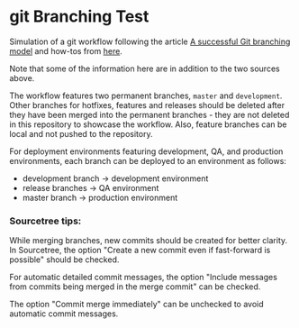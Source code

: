 # git Branching Test

Simulation of a git workflow following the article [A successful Git branching model](http://nvie.com/posts/a-successful-git-branching-model/) and how-tos from [here](https://docs-applications.readthedocs.io/en/latest/git.html#workflow-gitflow).

Note that some of the information here are in addition to the two sources above.

The workflow features two permanent branches, `master` and `development`. Other branches for hotfixes, features and releases should be deleted after they have been merged into the permanent branches - they are not deleted in this repository to showcase the workflow. Also, feature branches can be local and not pushed to the repository.

For deployment environments featuring development, QA, and production environments, each branch can be deployed to an environment as follows:

- development branch -> development environment
- release branches -> QA environment
- master branch -> production environment

### Sourcetree tips:
While merging branches, new commits should be created for better clarity. In Sourcetree, the option "Create a new commit even if fast-forward is possible" should be checked.

For automatic detailed commit messages, the option "Include messages from commits being merged in the merge commit" can be checked.

The option "Commit merge immediately" can be unchecked to avoid automatic commit messages.

